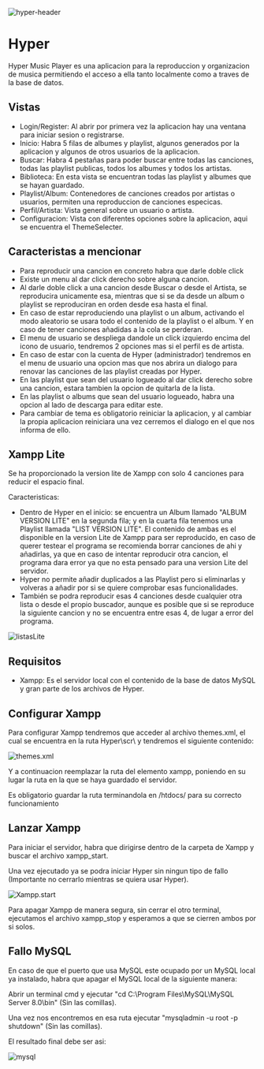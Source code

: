 ![hyper-header](https://i.imgur.com/yjkz8v9.png)
# Hyper
Hyper Music Player es una aplicacion para la reproduccion y organizacion de musica permitiendo el acceso a ella tanto localmente como a traves de la base de datos.


## Vistas
- Login/Register: Al abrir por primera vez la aplicacion hay una ventana para iniciar sesion o registrarse.
- Inicio: Habra 5 filas de albumes y playlist, algunos generados por la aplicacion y algunos de otros usuarios de la aplicacion.
- Buscar: Habra 4 pestañas para poder buscar entre todas las canciones, todas las playlist publicas, todos los albumes y todos los artistas.
- Biblioteca: En esta vista se encuentran todas las playlist y albumes que se hayan guardado.
- Playlist/Album: Contenedores de canciones creados por artistas o usuarios, permiten una reproduccion de canciones especicas.
- Perfil/Artista: Vista general sobre un usuario o artista.
- Configuracion: Vista con diferentes opciones sobre la aplicacion, aqui se encuentra el ThemeSelecter.


## Caracteristas a mencionar
- Para reproducir una cancion en concreto habra que darle doble click
- Existe un menu al dar click derecho sobre alguna cancion.
- Al darle doble click a una cancion desde Buscar o desde el Artista, se reproducira unicamente esa, mientras que si se da desde un album o playlist se reproduciran en orden desde esa hasta el final.
- En caso de estar reproduciendo una playlist o un album, activando el modo aleatorio se usara todo el contenido de la playlist o el album. Y en caso de tener canciones añadidas a la cola se perderan.
- El menu de usuario se despliega dandole un click izquierdo encima del icono de usuario, tendremos 2 opciones mas si el perfil es de artista.
- En caso de estar con la cuenta de Hyper (administrador) tendremos en el menu de usuario una opcion mas que nos abrira un dialogo para renovar las canciones de las playlist creadas por Hyper.
- En las playlist que sean del usuario logueado al dar click derecho sobre una cancion, estara tambien la opcion de quitarla de la lista.
- En las playlist o albums que sean del usuario logueado, habra una opcion al lado de descarga para editar este.
- Para cambiar de tema es obligatorio reiniciar la aplicacion, y al cambiar la propia aplicacion reiniciara una vez cerremos el dialogo en el que nos informa de ello.


## Xampp Lite
Se ha proporcionado la version lite de Xampp con solo 4 canciones para reducir el espacio final.

Caracteristicas:
- Dentro de Hyper en el inicio: se encuentra un Album llamado "ALBUM VERSION LITE" en la segunda fila; y en la cuarta fila tenemos una Playlist llamada "LIST VERSION LITE". El contenido de ambas es el disponible en la version Lite de Xampp para ser reproducido, en caso de querer testear el programa se recomienda borrar canciones de ahi y añadirlas, ya que en caso de intentar reproducir otra cancion, el programa dara error ya que no esta pensado para una version Lite del servidor.
- Hyper no permite añadir duplicados a las Playlist pero si eliminarlas y volveras a añadir por si se quiere comprobar esas funcionalidades.
- También se podra reproducir esas 4 canciones desde cualquier otra lista o desde el propio buscador, aunque es posible que si se reproduce la siguiente cancion y no se encuentra entre esas 4, de lugar a error del programa.

![listasLite](https://i.imgur.com/RsjfHZs.png)


## Requisitos
- Xampp: Es el servidor local con el contenido de la base de datos MySQL y gran parte de los archivos de Hyper.


## Configurar Xampp
Para configurar Xampp tendremos que acceder al archivo themes.xml, el cual se encuentra en la ruta Hyper\scr\ y tendremos el siguiente contenido: 

![themes.xml](https://i.imgur.com/6HkfzDX.png)

Y a continuacion reemplazar la ruta del elemento xampp, poniendo en su lugar la ruta en la que se haya guardado el servidor.

Es obligatorio guardar la ruta terminandola en /htdocs/ para su correcto funcionamiento


## Lanzar Xampp
Para iniciar el servidor, habra que dirigirse dentro de la carpeta de Xampp y buscar el archivo xampp_start.

Una vez ejecutado ya se podra iniciar Hyper sin ningun tipo de fallo (Importante no cerrarlo mientras se quiera usar Hyper).

![Xampp.start](https://i.imgur.com/dBgpE7X.png)

Para apagar Xampp de manera segura, sin cerrar el otro terminal, ejecutamos el archivo xampp_stop y esperamos a que se cierren ambos por si solos.


## Fallo MySQL
En caso de que el puerto que usa MySQL este ocupado por un MySQL local ya instalado, habra que apagar el MySQL local de la siguiente manera:

Abrir un terminal cmd y ejecutar "cd C:\Program Files\MySQL\MySQL Server 8.0\bin" (Sin las comillas).

Una vez nos encontremos en esa ruta ejecutar "mysqladmin -u root -p shutdown" (Sin las comillas).

El resultado final debe ser asi:

![mysql](https://i.imgur.com/qca3xUL.png)